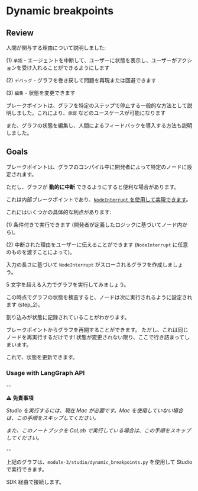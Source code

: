 # Dynamic breakpoints 

## Review
人間が関与する理由について説明しました:

(1) `承認` - エージェントを中断して、ユーザーに状態を表示し、ユーザーがアクションを受け入れることができるようにします

(2) `デバッグ` - グラフを巻き戻して問題を再現または回避できます

(3) `編集` - 状態を変更できます

ブレークポイントは、グラフを特定のステップで停止する一般的な方法として説明しました。これにより、`承認` などのユースケースが可能になります

また、グラフの状態を編集し、人間によるフィードバックを導入する方法も説明しました。

## Goals

ブレークポイントは、グラフのコンパイル中に開発者によって特定のノードに設定されます。

ただし、グラフが **動的に中断** できるようにすると便利な場合があります。

これは内部ブレークポイントであり、[`NodeInterrupt` を使用して実現できます](https://langchain-ai.github.io/langgraph/how-tos/human_in_the_loop/dynamic_breakpoints/#run-the-graph-with-dynamic-interrupt)。

これにはいくつかの具体的な利点があります:

(1) 条件付きで実行できます (開発者が定義したロジックに基づいてノード内から)。

(2) 中断された理由をユーザーに伝えることができます (`NodeInterrupt` に任意のものを渡すことによって)。

入力の長さに基づいて `NodeInterrupt` がスローされるグラフを作成しましょう。


5 文字を超える入力でグラフを実行してみましょう。

この時点でグラフの状態を検査すると、ノードは次に実行されるように設定されます (step_2)。

割り込みが状態に記録されていることがわかります。

ブレークポイントからグラフを再開することができます。
ただし、これは同じノードを再実行するだけです!
状態が変更されない限り、ここで行き詰まってしまいます。

これで、状態を更新できます。

### Usage with LangGraph API

--

**⚠️ 免責事項**

*Studio を実行するには、現在 Mac が必要です。Mac を使用していない場合は、この手順をスキップしてください。*

*また、このノートブックを CoLab で実行している場合は、この手順をスキップしてください。*

--

上記のグラフは、`module-3/studio/dynamic_breakpoints.py` を使用して Studio で実行できます。

SDK 経由で接続します。
